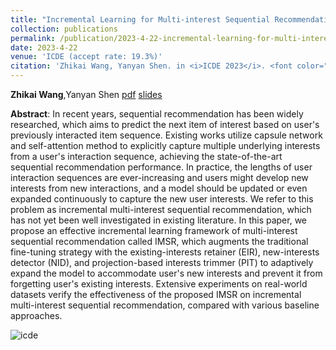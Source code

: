 ```yaml
---
title: "Incremental Learning for Multi-interest Sequential Recommendation"
collection: publications
permalink: /publication/2023-4-22-incremental-learning-for-multi-interest-sequential-recommendation
date: 2023-4-22
venue: 'ICDE (accept rate: 19.3%)'
citation: 'Zhikai Wang, Yanyan Shen. in <i>ICDE 2023</i>. <font color="red">best paper award (top 1)</font>.'
---
```

   **Zhikai Wang**,Yanyan Shen [pdf]({{site.url}}/files/icde.pdf) [slides]({{site.url}}/files/icde_slides.pdf) 

   **Abstract**: In recent years, sequential recommendation has been widely researched, which aims to predict the next item of interest based on user's previously interacted item sequence. Existing works utilize capsule network and self-attention method to explicitly capture multiple underlying interests from a user's interaction sequence, achieving the state-of-the-art sequential recommendation performance. In practice, the lengths of user interaction sequences are ever-increasing and users might develop new interests from new interactions, and a model should be updated or even expanded continuously to capture the new user interests. We refer to this problem as incremental multi-interest sequential recommendation, which has not yet been well investigated in existing literature. In this paper, we propose an effective incremental learning framework of multi-interest sequential recommendation called IMSR, which augments the traditional fine-tuning strategy with the existing-interests retainer (EIR), new-interests detector (NID), and projection-based interests trimmer (PIT) to adaptively expand the model to accommodate user's new interests and prevent it from forgetting user's existing interests. Extensive experiments on real-world datasets verify the effectiveness of the proposed IMSR on incremental multi-interest sequential recommendation, compared with various baseline approaches.

![icde]({{site.url}}/images/icde2.png)